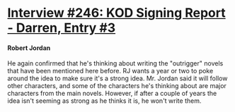 # [Interview #246: KOD Signing Report - Darren, Entry #3](https://www.theoryland.com/intvmain.php?i=246#3)

#### Robert Jordan

He again confirmed that he's thinking about writing the "outrigger" novels that have been mentioned here before. RJ wants a year or two to poke around the idea to make sure it's a strong idea. Mr. Jordan said it will follow other characters, and some of the characters he's thinking about are major characters from the main novels. However, if after a couple of years the idea isn't seeming as strong as he thinks it is, he won't write them.

